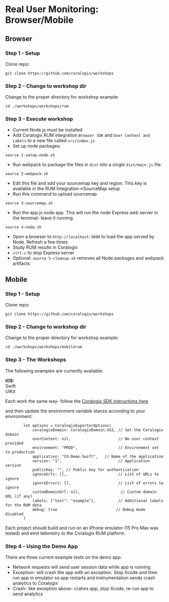 # Real User Monitoring: Browser/Mobile

## Browser

### Step 1 - Setup
Clone repo:
```
git clone https://github.com/coralogix/workshops
```  

### Step 2 - Change to workshop dir
Change to the proper directory for workshop example:  

```
cd ./workshops/workshops/rum
```  

### Step 3 - Execute workshop  

- Current Node.js must be installed
- Add Coralogix RUM integration `Browser SDK` and `User Context and Labels` to a new file called `src/index.js`  
- Set up node packages:
```
source 1-setup-node.sh
```
- Run webpack to package the files in `dist` into a single `dist/main.js` file
```
source 2-webpack.sh
```
- Edit this file and add your sourcemap key and region. This key is available in the RUM Integration->SourceMap setup   
- Run this command to upload sourcemap  
```
source 3-sourcemap.sh
``` 
- Run the app.js node app. This will run the node Express web server in the terminal- leave it running.
```
source 4-node.sh
```
- Open a browser to `http://localhost:3000` to load the app served by Node. Refresh a few times  
- Study RUM results in Coralogix  
- `ctrl-c` to stop Express server
- Optional: `source 5-cleanup.sh` removes all Node packages and webpack artifacts  

## Mobile

### Step 1 - Setup
Clone repo:
```
git clone https://github.com/coralogix/workshops
```  

### Step 2 - Change to workshop dir
Change to the proper directory for workshop example:  

```
cd ./workshops/workshops/mobilerum
```  

### Step 3 - The Workshops

The following examples are currently available:

**iOS:**  
Swift    
UIKit

Each work the same way- follow the [Coralogix SDK instructions here](https://coralogix.com/docs/rum-ios-monitoring-setup/)  

and then update the environment variable stanza according to your environment:

```
        let options = CoralogixExporterOptions(
            coralogixDomain: CoralogixDomain.US2, // Set the Coralogix domain
            userContext: nil,                     // No user context provided
            environment: "PROD",                  // Environment set to production
            application: "CX-Demo-Swift",   // Name of the application
            version: "1",                         // Application version
            publicKey: "", // Public key for authentication
            ignoreUrls: [],                       // List of URLs to ignore
            ignoreErrors: [],                     // List of errors to ignore
            customDomainUrl: nil,                  // Custom domain URL (if any)
            labels: ["test": "example"],          // Additional labels for the RUM data
            debug: true                          // Debug mode disabled
        )
```

Each project should build and run on an iPhone emulator (15 Pro Max was tested) and emit telemetry to the Coralogix RUM platform.  

### Step 4 - Using the Demo App

There are three current example tests on the demo app:

- Network requests will send user session data while app is running  
- Exception- will crash the app with an exception. Stop Xcode and then run app in emulator so app restarts and instrumentation sends crash analytics to Coralogix
- Crash- like exception above- crahes app, stop Xcode, re-run app to send analytics  